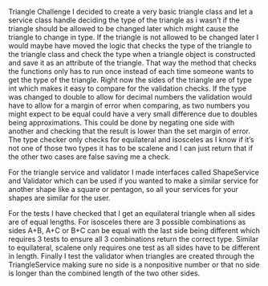 Triangle Challenge
I decided to create a very basic triangle class and let a service class handle deciding the type of the triangle as i wasn’t if the triangle should be allowed to be changed later which might cause the triangle to change in type. If the triangle is not allowed to be changed later I would maybe have moved the logic that checks the type of the triangle to the triangle class and check the type when a triangle object is constructed and save it as an attribute of the triangle. That way the method that checks the functions only has to run once instead of each time someone wants to get the type of the triangle.
Right now the sides of the triangle are of type int which makes it easy to compare for the validation checks. If the type was changed to double to allow for decimal numbers the validation would have to allow for a margin of error when comparing, as two numbers you might expect to be equal could have a very small difference due to doubles being approximations. This could be done by negating one side with another and checking that the result is lower than the set margin of error.
The type checker only checks for equilateral and isosceles as I know if it’s not one of those two types it has to be scalene and I can just return that if the other two cases are false saving me a check.

For the triangle service and validator I made interfaces called ShapeService and Validator which can be used if you wanted to make a similar service for another shape like a square or pentagon, so all your services for your shapes are similar for the user.

For the tests I have checked that I get an equilateral triangle when all sides are of equal lengths. For isosceles there are 3 possible combinations as sides A+B, A+C or B+C can be equal with the last side being different which requires 3 tests to ensure all 3 combinations return the correct type. Similar to equilateral, scalene only requires one test as all sides have to be different in length.
Finally I test the validator when triangles are created through the TriangleService making sure no side is a nonpositive number or that no side is longer than the combined length of the two other sides.
